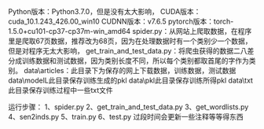Python版本：Python3.7.0，但是没有太大影响，
CUDA版本：cuda_10.1.243_426.00_win10
CUDNN版本：v7.6.5
pytorch版本：torch-1.5.0+cu101-cp37-cp37m-win_amd64
spider.py：从网站上爬取数据，在程序里是爬取67页数据，推荐改为68页，因为在处理数据时有一个类别少一个数据，但是对程序无太大影响，
get_train_and_test_data.py：将爬虫获得的数据二八差分成训练数据和测试数据，因为类别长度不同，所以每个类别都取首尾的字作为类别。
data\articles：此目录下为保存的网上下载数据，训练数据，测试数据
data\modelL此目录保存训练生成的pkl
data\pkl此目录保存训练所得pkl
data\txt此目录保存训练过程中一些txt文件

运行步骤：
1、spider.py
2、get_train_and_test_data.py
3、get_wordlists.py
4、sen2inds.py
5、train.py
6、test.py
过段时间会更新一些注释等等得东西
